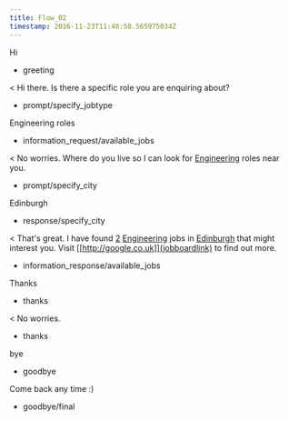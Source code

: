 ```yaml
---
title: Flow_02
timestamp: 2016-11-23T11:48:58.565975034Z
---
```


Hi
* greeting

< Hi there. Is there a specific role you are enquiring about?
* prompt/specify_jobtype

Engineering roles
* information_request/available_jobs

< No worries. Where do you live so I can look for [Engineering](jobrole) roles near you.
* prompt/specify_city

Edinburgh
* response/specify_city

< That's great. I have found [2](jobcount) [Engineering](jobrole) jobs in [Edinburgh](city) that might interest you. Visit [[http://google.co.uk]](jobboardlink) to find out more.
* information_response/available_jobs

Thanks
* thanks

< No worries.
* thanks

bye
* goodbye

Come back any time :)
* goodbye/final
